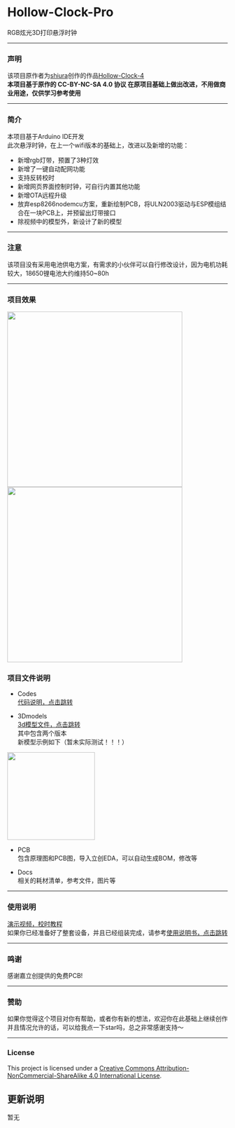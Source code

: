 # Hollow-Clock-Pro
RGB炫光3D打印悬浮时钟
***
### 声明 

该项目原作者为[shiura](https://www.youtube.com/@shiura/about)创作的作品[Hollow-Clock-4](https://www.instructables.com/Hollow-Clock-4/)  
**本项目基于原作的 CC-BY-NC-SA 4.0 协议 在原项目基础上做出改进，不用做商业用途，仅供学习参考使用**
***
### 简介

本项目基于Arduino IDE开发  
此次悬浮时钟，在上一个wifi版本的基础上，改进以及新增的功能：
- 新增rgb灯带，预置了3种灯效
- 新增了一键自动配网功能
- 支持反转校时
- 新增网页界面控制时钟，可自行内置其他功能
- 新增OTA远程升级
- 放弃esp8266nodemcu方案，重新绘制PCB，将ULN2003驱动与ESP模组结合在一块PCB上，并预留出灯带接口
- 除视频中的模型外，新设计了新的模型
*** 
### 注意

该项目没有采用电池供电方案，有需求的小伙伴可以自行修改设计，因为电机功耗较大，18650锂电池大约维持50~80h
***
### 项目效果

<img src="https://gitee.com/codesheep-tang/hollow-clock-pro/raw/master/Docs/Pic/pic1.jpg" height="400">
<img src="https://gitee.com/codesheep-tang/hollow-clock-pro/raw/master/Docs/Pic/pic2.jpg" height="400">

### 项目文件说明

- Codes  
[代码说明，点击跳转](https://gitee.com/codesheep-tang/hollow-clock-pro/tree/master/Codes/Hollow-Clock-Pro "代码说明")

- 3Dmodels  
[3d模型文件，点击跳转](https://gitee.com/codesheep-tang/hollow-clock-pro/tree/master/3Dmodels)  
其中包含两个版本  
新模型示例如下（暂未实际测试！！！）
<img src="https://gitee.com/codesheep-tang/hollow-clock-pro/raw/master/Docs/Pic/pic3.png" height="200">

- PCB  
包含原理图和PCB图，导入立创EDA，可以自动生成BOM，修改等

- Docs  
相关的耗材清单，参考文件，图片等
***

### 使用说明
[演示视频，校时教程](https://www.bilibili.com/video/BV1DL41167Pf/?spm_id_from=333.999.list.card_archive.click&vd_source=2d5350a9e894031d65f0450846227793)  
如果你已经准备好了整套设备，并且已经组装完成，请参考[使用说明书，点击跳转](https://docs.qq.com/pdf/DS01uWlNuZ0xRZk10)
***

### 鸣谢
感谢嘉立创提供的免费PCB!
***

### 赞助
如果你觉得这个项目对你有帮助，或者你有新的想法，欢迎你在此基础上继续创作  
并且情况允许的话，可以给我点一下star吗，总之非常感谢支持～
***

### License
This project is licensed under a [Creative Commons Attribution-NonCommercial-ShareAlike 4.0 International License](https://creativecommons.org/licenses/by-nc-sa/4.0/).

## 更新说明
暂无